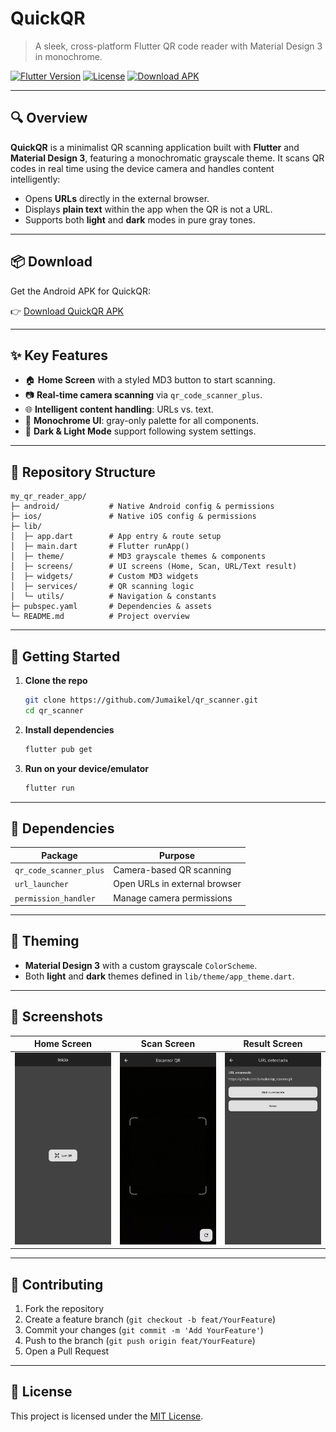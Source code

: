 # QuickQR

> A sleek, cross-platform Flutter QR code reader with Material Design 3 in monochrome.

[![Flutter Version](https://img.shields.io/badge/Flutter-3.10.0-blue)](https://flutter.dev) [![License](https://img.shields.io/badge/License-MIT-black)](LICENSE) [![Download APK](https://img.shields.io/badge/Download-APK-green)](https://drive.google.com/file/d/1aWjIVt-4Iya9hJALAhKQaf13L_KLnTsz/view?usp=sharing)

---

## 🔍 Overview

**QuickQR** is a minimalist QR scanning application built with **Flutter** and **Material Design 3**, featuring a monochromatic grayscale theme. It scans QR codes in real time using the device camera and handles content intelligently:

* Opens **URLs** directly in the external browser.
* Displays **plain text** within the app when the QR is not a URL.
* Supports both **light** and **dark** modes in pure gray tones.

---

## 📦 Download

Get the Android APK for QuickQR:

👉 [Download QuickQR APK](https://drive.google.com/file/d/1aWjIVt-4Iya9hJALAhKQaf13L_KLnTsz/view?usp=sharing)

---

## ✨ Key Features

* 🏠 **Home Screen** with a styled MD3 button to start scanning.
* 📷 **Real-time camera scanning** via `qr_code_scanner_plus`.
* 🌐 **Intelligent content handling**: URLs vs. text.
* 🎨 **Monochrome UI**: gray-only palette for all components.
* 🌙 **Dark & Light Mode** support following system settings.

---

## 📁 Repository Structure

```
my_qr_reader_app/
├─ android/           # Native Android config & permissions
├─ ios/               # Native iOS config & permissions
├─ lib/
│  ├─ app.dart        # App entry & route setup
│  ├─ main.dart       # Flutter runApp()
│  ├─ theme/          # MD3 grayscale themes & components
│  ├─ screens/        # UI screens (Home, Scan, URL/Text result)
│  ├─ widgets/        # Custom MD3 widgets
│  ├─ services/       # QR scanning logic
│  └─ utils/          # Navigation & constants
├─ pubspec.yaml       # Dependencies & assets
└─ README.md          # Project overview
```

---

## 🚀 Getting Started

1. **Clone the repo**

   ```bash
   git clone https://github.com/Jumaikel/qr_scanner.git
   cd qr_scanner
   ```

2. **Install dependencies**

   ```bash
   flutter pub get
   ```

3. **Run on your device/emulator**

   ```bash
   flutter run
   ```

---

## 🔧 Dependencies

| Package                | Purpose                       |
| ---------------------- | ----------------------------- |
| `qr_code_scanner_plus` | Camera-based QR scanning      |
| `url_launcher`         | Open URLs in external browser |
| `permission_handler`   | Manage camera permissions     |

---

## 🎨 Theming

* **Material Design 3** with a custom grayscale `ColorScheme`.
* Both **light** and **dark** themes defined in `lib/theme/app_theme.dart`.

---

## 📸 Screenshots

|          Home Screen          |          Scan Screen          |           Result Screen           |
| :---------------------------: | :---------------------------: | :-------------------------------: |
| ![Home](screenshots/home.png) | ![Scan](screenshots/scan.png) | ![Result](screenshots/result.png) |

---

## 🤝 Contributing

1. Fork the repository
2. Create a feature branch (`git checkout -b feat/YourFeature`)
3. Commit your changes (`git commit -m 'Add YourFeature'`)
4. Push to the branch (`git push origin feat/YourFeature`)
5. Open a Pull Request

---

## 📜 License

This project is licensed under the [MIT License](LICENSE).

